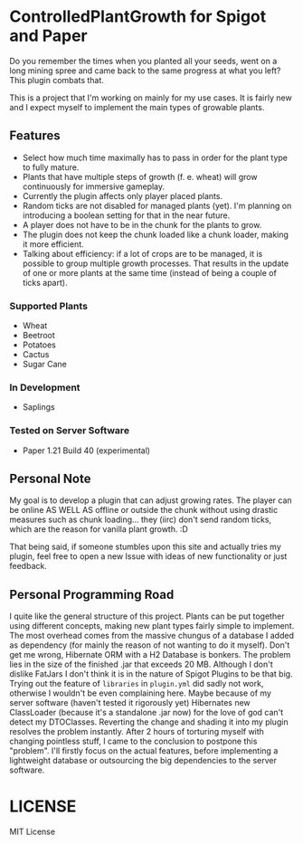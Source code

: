 # ControlledPlantGrowth for Spigot and Paper

Do you remember the times when you planted all your seeds, went on a long mining spree and came back to the same
progress at what you left? This plugin combats that.

This is a project that I'm working on mainly for my use cases. It is fairly new and I expect myself to implement the
main types of growable plants.

## Features

- Select how much time maximally has to pass in order for the plant type to fully mature.
- Plants that have multiple steps of growth (f. e. wheat) will grow continuously for immersive gameplay.
- Currently the plugin affects only player placed plants.
- Random ticks are not disabled for managed plants (yet). I'm planning on
  introducing a boolean setting for that in the near future.
- A player does not have to be in the chunk for the plants to grow.
- The plugin does not keep the chunk loaded like a chunk loader, making it more efficient.
- Talking about efficiency: if a lot of crops are to be managed, it is possible to group multiple growth processes.
  That results in the update of one or more plants at the same time (instead of being a couple of ticks apart).

### Supported Plants

- Wheat
- Beetroot
- Potatoes
- Cactus
- Sugar Cane

### In Development

- Saplings

### Tested on Server Software
- Paper 1.21 Build 40 (experimental)

## Personal Note

My goal is to develop a plugin that can adjust growing rates. The player can be online AS WELL AS offline or
outside the chunk without using drastic measures such as chunk loading... they (iirc) don't send random ticks, which
are the reason for vanilla plant growth. :D

That being said, if someone stumbles upon this site and actually tries my plugin, feel free to open a new Issue with
ideas of new functionality or just feedback.

## Personal Programming Road

I quite like the general structure of this project. Plants can be put together using different concepts, making new
plant types fairly simple to implement.
The most overhead comes from the massive chungus of a database I added as dependency (for mainly the reason of not
wanting to do it myself). Don't get me wrong, Hibernate ORM with a H2 Database is bonkers. The problem lies in the
size of the finished .jar that exceeds 20 MB.
Although I don't dislike FatJars I don't think it is in the nature of Spigot Plugins to be that big.
Trying out the feature of `libraries` in `plugin.yml` did sadly not work, otherwise I wouldn't be even complaining here.
Maybe because of my server software (haven't tested it rigorously yet) Hibernates new ClassLoader (because it's a
standalone .jar now) for the love of god can't detect my
DTOClasses. Reverting the change and shading it into my plugin resolves the problem instantly. After 2 hours of
torturing myself with changing pointless stuff, I came to
the conclusion to
postpone this "problem". I'll firstly focus on the actual features, before implementing a lightweight database or
outsourcing the big dependencies to the server software.

# LICENSE
MIT License